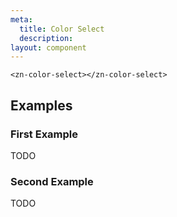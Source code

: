 ```yaml
---
meta:
  title: Color Select
  description:
layout: component
---
```


```html:preview
<zn-color-select></zn-color-select>
```

## Examples

### First Example

TODO

### Second Example

TODO


